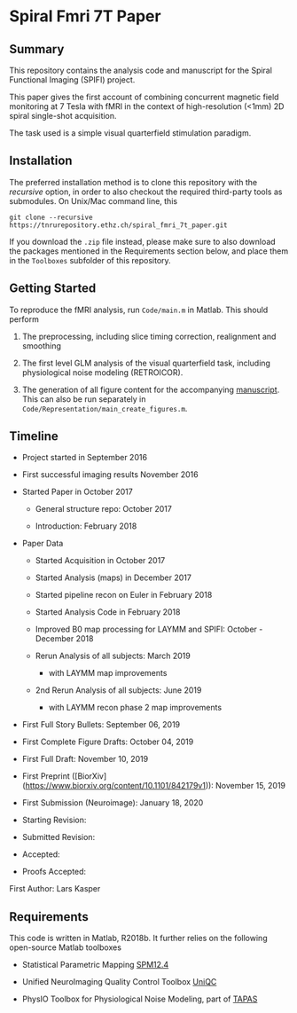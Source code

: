 Spiral Fmri 7T Paper
====================

Summary
-------

This repository contains the analysis code and manuscript for the Spiral
Functional Imaging (SPIFI) project.

This paper gives the first account of combining concurrent magnetic field
monitoring at 7 Tesla with fMRI in the context of high-resolution (\<1mm) 2D
spiral single-shot acquisition.

The task used is a simple visual quarterfield stimulation paradigm.

Installation
------------

The preferred installation method is to clone this repository with the
*recursive* option, in order to also checkout the required third-party tools as
submodules. On Unix/Mac command line, this

`git clone --recursive https://tnrurepository.ethz.ch/spiral_fmri_7t_paper.git`

If you download the `.zip` file instead, please make sure to also download the
packages mentioned in the Requirements section below, and place them in the
`Toolboxes` subfolder of this repository.

Getting Started
---------------

To reproduce the fMRI analysis, run `Code/main.m` in Matlab. This should perform

1.  The preprocessing, including slice timing correction, realignment and
    smoothing

2.  The first level GLM analysis of the visual quarterfield task, including
    physiological noise modeling (RETROICOR).

3.  The generation of all figure content for the accompanying 
    [manuscript](Manuscript.md). This can also be run separately in
    `Code/Representation/main_create_figures.m`.

Timeline
--------

-   Project started in September 2016

-   First successful imaging results November 2016

-   Started Paper in October 2017

    -   General structure repo: October 2017

    -   Introduction: February 2018

-   Paper Data

    -   Started Acquisition in October 2017

    -   Started Analysis (maps) in December 2017

    -   Started pipeline recon on Euler in February 2018

    -   Started Analysis Code in February 2018

    -   Improved B0 map processing for LAYMM and SPIFI: October - December 2018

    -   Rerun Analysis of all subjects: March 2019

        -   with LAYMM map improvements

    -   2nd Rerun Analysis of all subjects: June 2019

        -   with LAYMM recon phase 2 map improvements

-   First Full Story Bullets: September 06, 2019

-   First Complete Figure Drafts: October 04, 2019

-   First Full Draft: November 10, 2019

-   First Preprint ([BiorXiv]
(https://www.biorxiv.org/content/10.1101/842179v1)): November 15, 2019 

-   First Submission (Neuroimage): January 18, 2020

-   Starting Revision:

-   Submitted Revision:

-   Accepted:

-   Proofs Accepted:

First Author: Lars Kasper

Requirements
------------

This code is written in Matlab, R2018b. It further relies on the following
open-source Matlab toolboxes

-   Statistical Parametric Mapping [SPM12.4](https://github.com/spm-central/spm12)

-   Unified NeuroImaging Quality Control Toolbox [UniQC](https://gitlab.ethz.ch/uniqc/uniqc-code)

-   PhysIO Toolbox for Physiological Noise Modeling, part of [TAPAS](https://translationalneuromodeling.github.io/tapas)
